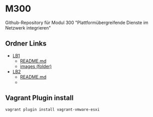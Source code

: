 # M300
Github-Repository für Modul 300 "Plattformübergreifende Dienste im Netzwerk integrieren"

## Ordner Links
- [LB1](https://github.com/slowloris-coding/M300/LB1)
  - [README.md]()
  - [images (folder)]()
- [LB2]()
  - [README.md]()
  - 


## Vagrant Plugin install
```bash
vagrant plugin install vagrant-vmware-esxi
```